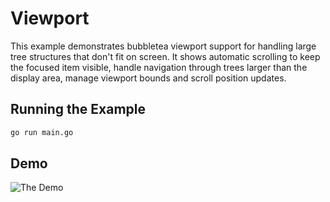 # Viewport

This example demonstrates bubbletea viewport support for handling large tree structures that don't fit on screen.
It shows automatic scrolling to keep the focused item visible, handle navigation through trees larger than the
display area, manage viewport bounds and scroll position updates.

## Running the Example

```bash
go run main.go
```

## Demo

![The Demo](https://vhs.charm.sh/vhs-38hvhngDH75MGBhVPcRDBD.gif)
